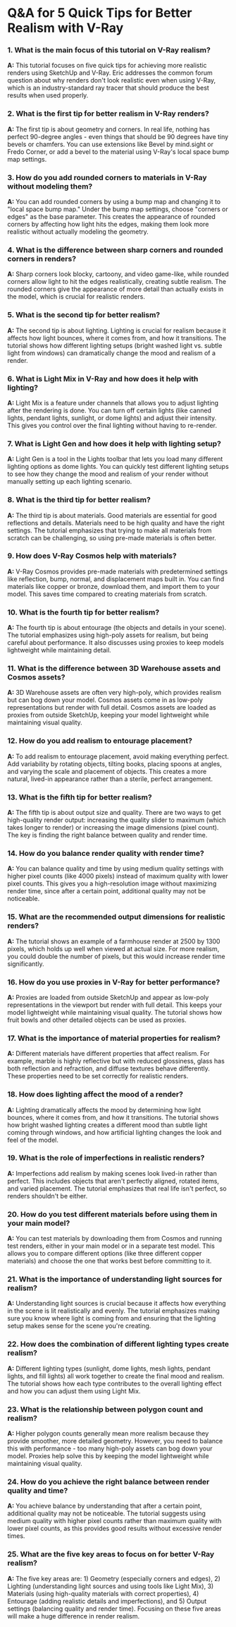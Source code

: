 # Q&A for 5 Quick Tips for Better Realism with V-Ray

### 1. What is the main focus of this tutorial on V-Ray realism?

**A:** This tutorial focuses on five quick tips for achieving more realistic renders using SketchUp and V-Ray. Eric addresses the common forum question about why renders don't look realistic even when using V-Ray, which is an industry-standard ray tracer that should produce the best results when used properly.

### 2. What is the first tip for better realism in V-Ray renders?

**A:** The first tip is about geometry and corners. In real life, nothing has perfect 90-degree angles - even things that should be 90 degrees have tiny bevels or chamfers. You can use extensions like Bevel by mind.sight or Fredo Corner, or add a bevel to the material using V-Ray's local space bump map settings.

### 3. How do you add rounded corners to materials in V-Ray without modeling them?

**A:** You can add rounded corners by using a bump map and changing it to "local space bump map." Under the bump map settings, choose "corners or edges" as the base parameter. This creates the appearance of rounded corners by affecting how light hits the edges, making them look more realistic without actually modeling the geometry.

### 4. What is the difference between sharp corners and rounded corners in renders?

**A:** Sharp corners look blocky, cartoony, and video game-like, while rounded corners allow light to hit the edges realistically, creating subtle realism. The rounded corners give the appearance of more detail than actually exists in the model, which is crucial for realistic renders.

### 5. What is the second tip for better realism?

**A:** The second tip is about lighting. Lighting is crucial for realism because it affects how light bounces, where it comes from, and how it transitions. The tutorial shows how different lighting setups (bright washed light vs. subtle light from windows) can dramatically change the mood and realism of a render.

### 6. What is Light Mix in V-Ray and how does it help with lighting?

**A:** Light Mix is a feature under channels that allows you to adjust lighting after the rendering is done. You can turn off certain lights (like canned lights, pendant lights, sunlight, or dome lights) and adjust their intensity. This gives you control over the final lighting without having to re-render.

### 7. What is Light Gen and how does it help with lighting setup?

**A:** Light Gen is a tool in the Lights toolbar that lets you load many different lighting options as dome lights. You can quickly test different lighting setups to see how they change the mood and realism of your render without manually setting up each lighting scenario.

### 8. What is the third tip for better realism?

**A:** The third tip is about materials. Good materials are essential for good reflections and details. Materials need to be high quality and have the right settings. The tutorial emphasizes that trying to make all materials from scratch can be challenging, so using pre-made materials is often better.

### 9. How does V-Ray Cosmos help with materials?

**A:** V-Ray Cosmos provides pre-made materials with predetermined settings like reflection, bump, normal, and displacement maps built in. You can find materials like copper or bronze, download them, and import them to your model. This saves time compared to creating materials from scratch.

### 10. What is the fourth tip for better realism?

**A:** The fourth tip is about entourage (the objects and details in your scene). The tutorial emphasizes using high-poly assets for realism, but being careful about performance. It also discusses using proxies to keep models lightweight while maintaining detail.

### 11. What is the difference between 3D Warehouse assets and Cosmos assets?

**A:** 3D Warehouse assets are often very high-poly, which provides realism but can bog down your model. Cosmos assets come in as low-poly representations but render with full detail. Cosmos assets are loaded as proxies from outside SketchUp, keeping your model lightweight while maintaining visual quality.

### 12. How do you add realism to entourage placement?

**A:** To add realism to entourage placement, avoid making everything perfect. Add variability by rotating objects, tilting books, placing spoons at angles, and varying the scale and placement of objects. This creates a more natural, lived-in appearance rather than a sterile, perfect arrangement.

### 13. What is the fifth tip for better realism?

**A:** The fifth tip is about output size and quality. There are two ways to get high-quality render output: increasing the quality slider to maximum (which takes longer to render) or increasing the image dimensions (pixel count). The key is finding the right balance between quality and render time.

### 14. How do you balance render quality with render time?

**A:** You can balance quality and time by using medium quality settings with higher pixel counts (like 4000 pixels) instead of maximum quality with lower pixel counts. This gives you a high-resolution image without maximizing render time, since after a certain point, additional quality may not be noticeable.

### 15. What are the recommended output dimensions for realistic renders?

**A:** The tutorial shows an example of a farmhouse render at 2500 by 1300 pixels, which holds up well when viewed at actual size. For more realism, you could double the number of pixels, but this would increase render time significantly.

### 16. How do you use proxies in V-Ray for better performance?

**A:** Proxies are loaded from outside SketchUp and appear as low-poly representations in the viewport but render with full detail. This keeps your model lightweight while maintaining visual quality. The tutorial shows how fruit bowls and other detailed objects can be used as proxies.

### 17. What is the importance of material properties for realism?

**A:** Different materials have different properties that affect realism. For example, marble is highly reflective but with reduced glossiness, glass has both reflection and refraction, and diffuse textures behave differently. These properties need to be set correctly for realistic renders.

### 18. How does lighting affect the mood of a render?

**A:** Lighting dramatically affects the mood by determining how light bounces, where it comes from, and how it transitions. The tutorial shows how bright washed lighting creates a different mood than subtle light coming through windows, and how artificial lighting changes the look and feel of the model.

### 19. What is the role of imperfections in realistic renders?

**A:** Imperfections add realism by making scenes look lived-in rather than perfect. This includes objects that aren't perfectly aligned, rotated items, and varied placement. The tutorial emphasizes that real life isn't perfect, so renders shouldn't be either.

### 20. How do you test different materials before using them in your main model?

**A:** You can test materials by downloading them from Cosmos and running test renders, either in your main model or in a separate test model. This allows you to compare different options (like three different copper materials) and choose the one that works best before committing to it.

### 21. What is the importance of understanding light sources for realism?

**A:** Understanding light sources is crucial because it affects how everything in the scene is lit realistically and evenly. The tutorial emphasizes making sure you know where light is coming from and ensuring that the lighting setup makes sense for the scene you're creating.

### 22. How does the combination of different lighting types create realism?

**A:** Different lighting types (sunlight, dome lights, mesh lights, pendant lights, and fill lights) all work together to create the final mood and realism. The tutorial shows how each type contributes to the overall lighting effect and how you can adjust them using Light Mix.

### 23. What is the relationship between polygon count and realism?

**A:** Higher polygon counts generally mean more realism because they provide smoother, more detailed geometry. However, you need to balance this with performance - too many high-poly assets can bog down your model. Proxies help solve this by keeping the model lightweight while maintaining visual quality.

### 24. How do you achieve the right balance between render quality and time?

**A:** You achieve balance by understanding that after a certain point, additional quality may not be noticeable. The tutorial suggests using medium quality with higher pixel counts rather than maximum quality with lower pixel counts, as this provides good results without excessive render times.

### 25. What are the five key areas to focus on for better V-Ray realism?

**A:** The five key areas are: 1) Geometry (especially corners and edges), 2) Lighting (understanding light sources and using tools like Light Mix), 3) Materials (using high-quality materials with correct properties), 4) Entourage (adding realistic details and imperfections), and 5) Output settings (balancing quality and render time). Focusing on these five areas will make a huge difference in render realism.
